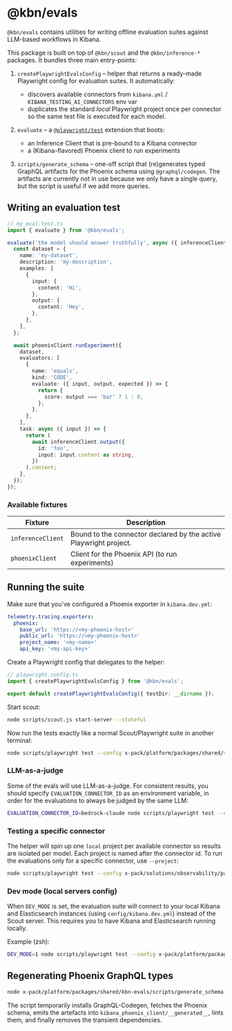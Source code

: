 # @kbn/evals

`@kbn/evals` contains utilities for writing offline evaluation suites against LLM-based workflows in Kibana.

This package is built on top of `@kbn/scout` and the `@kbn/inference-*` packages. It bundles three main entry-points:

1. `createPlaywrightEvalsConfig` – helper that returns a ready-made Playwright config for evaluation suites. It automatically:

   - discovers available connectors from `kibana.yml` / `KIBANA_TESTING_AI_CONNECTORS` env var
   - duplicates the standard _local_ Playwright project once per connector so the same test file is executed for each model.

2. `evaluate` – a [`@playwright/test`](https://playwright.dev/docs/test-intro) extension that boots:

   - an Inference Client that is pre-bound to a Kibana connector
   - a (Kibana-flavored) Phoenix client to run experiments

3. `scripts/generate_schema` – one-off script that (re)generates typed GraphQL artifacts for the Phoenix schema using `@graphql/codegen`. The artifacts are currently not in use because we only have a single query, but the script is useful if we add more queries.

## Writing an evaluation test

```ts
// my_eval.test.ts
import { evaluate } from '@kbn/evals';

evaluate('the model should answer truthfully', async ({ inferenceClient, phoenixClient }) => {
  const dataset = {
    name: 'my-dataset',
    description: 'my-description',
    examples: [
      {
        input: {
          content: 'Hi',
        },
        output: {
          content: 'Hey',
        },
      },
    ],
  };

  await phoenixClient.runExperiment({
    dataset,
    evaluators: [
      {
        name: 'equals',
        kind: 'CODE',
        evaluate: ({ input, output, expected }) => {
          return {
            score: output === 'bar' ? 1 : 0,
          };
        },
      },
    ],
    task: async ({ input }) => {
      return (
        await inferenceClient.output({
          id: 'foo',
          input: input.content as string,
        })
      ).content;
    },
  });
});
```

### Available fixtures

| Fixture           | Description                                                       |
| ----------------- | ----------------------------------------------------------------- |
| `inferenceClient` | Bound to the connector declared by the active Playwright project. |
| `phoenixClient`   | Client for the Phoenix API (to run experiments)                   |

## Running the suite

Make sure that you've configured a Phoenix exporter in `kibana.dev.yml`:

```yaml
telemetry.tracing.exporters:
  phoenix:
    base_url: 'https://<my-phoenix-host>'
    public_url: 'https://<my-phoenix-host>'
    project_name: '<my-name>'
    api_key: '<my-api-key>'
```

Create a Playwright config that delegates to the helper:

```ts
// playwright.config.ts
import { createPlaywrightEvalsConfig } from '@kbn/evals';

export default createPlaywrightEvalsConfig({ testDir: __dirname });
```

Start scout:

```bash
node scripts/scout.js start-server --stateful
```

Now run the tests exactly like a normal Scout/Playwright suite in another terminal:

```bash
node scripts/playwright test --config x-pack/platform/packages/shared/<my-dir-name>/playwright.config.ts
```

### LLM-as-a-judge

Some of the evals will use LLM-as-a-judge. For consistent results, you should specify `EVALUATION_CONNECTOR_ID` as an environment variable, in order for the evaluations to always be judged by the same LLM:

```bash
EVALUATION_CONNECTOR_ID=bedrock-claude node scripts/playwright test --config x-pack/solutions/observability/packages/kbn-evals-suite-obs-ai-assistant/playwright.config.ts
```

### Testing a specific connector

The helper will spin up one `local` project per available connector so results are isolated per model. Each project is named after the connector id. To run the evaluations only for a specific connector, use `--project`:

```bash
node scripts/playwright test --config x-pack/solutions/observability/packages/kbn-evals-suite-obs-ai-assistant/playwright.config.ts --project azure-gpt4o
```

### Dev mode (local servers config)

When `DEV_MODE` is set, the evaluation suite will connect to your local Kibana and Elasticsearch instances (using `config/kibana.dev.yml`) instead of the Scout server. This requires you to have Kibana and Elasticsearch running locally.

Example (zsh):

```bash
DEV_MODE=1 node scripts/playwright test --config x-pack/platform/packages/shared/<my-dir-name>/playwright.config.ts
```

## Regenerating Phoenix GraphQL types

```bash
node x-pack/platform/packages/shared/kbn-evals/scripts/generate_schema
```

The script temporarily installs GraphQL-Codegen, fetches the Phoenix schema, emits the artefacts into `kibana_phoenix_client/__generated__`, lints them, and finally removes the transient dependencies.
